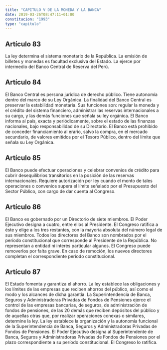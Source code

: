 ```yaml
---
title: "CAPITULO V DE LA MONEDA Y LA BANCA"
date: 2019-03-26T08:47:11+01:00
constitucion: "1993"
type: "capitulo"
---
```


## Artículo 83

La ley determina el sistema monetario de la República. La emisión de billetes y monedas es facultad exclusiva del Estado. La ejerce por intermedio del Banco Central de Reserva del Perú. 

## Artículo 84

El Banco Central es persona jurídica de derecho público. Tiene autonomía dentro del marco de su Ley Orgánica. La finalidad del Banco Central es preservar la estabilidad monetaria. Sus funciones son: regular la moneda y el crédito del sistema financiero, administrar las reservas internacionales a su cargo, y las demás funciones que señala su ley orgánica. El Banco informa al país, exacta y periódicamente, sobre el estado de las finanzas nacionales, bajo responsabilidad de su Directorio. El Banco está prohibido de conceder financiamiento al erario, salvo la compra, en el mercado secundario, de valores emitidos por el Tesoro Público, dentro del límite que señala su Ley Orgánica. 

## Artículo 85

El Banco puede efectuar operaciones y celebrar convenios de crédito para cubrir desequilibrios transitorios en la posición de las reservas internacionales. Requiere autorización por ley cuando el monto de tales operaciones o convenios supera el límite señalado por el Presupuesto del Sector Público, con cargo de dar cuenta al Congreso. 

## Artículo 86

El Banco es gobernado por un Directorio de siete miembros. El Poder Ejecutivo designa a cuatro, entre ellos al Presidente. El Congreso ratifica a éste y elige a los tres restantes, con la mayoría absoluta del número legal de sus miembros. Todos los directores del Banco son nombrados por el período constitucional que corresponde al Presidente de la República. No representan a entidad ni interés particular algunos. El Congreso puede removerlos por falta grave. En caso de remoción, los nuevos directores completan el correspondiente período constitucional. 

## Artículo 87

El Estado fomenta y garantiza el ahorro. La ley establece las obligaciones y los límites de las empresas que reciben ahorros del público, así como el modo y los alcances de dicha garantía.  La Superintendencia de Banca, Seguros y Administradoras Privadas de Fondos de Pensiones ejerce el control de las empresas bancarias, de seguros, de administración de fondos de pensiones, de las 20 demás que reciben depósitos del público y de aquellas otras que, por realizar operaciones conexas o similares, determine la ley. La ley establece la organización y la autonomía funcional de la Superintendencia de Banca, Seguros y Administradoras Privadas de Fondos de Pensiones. El Poder Ejecutivo designa al Superintendente de Banca, Seguros y Administradoras Privadas de Fondos de Pensiones por el plazo correspondiente a su período constitucional. El Congreso lo ratifica.  

